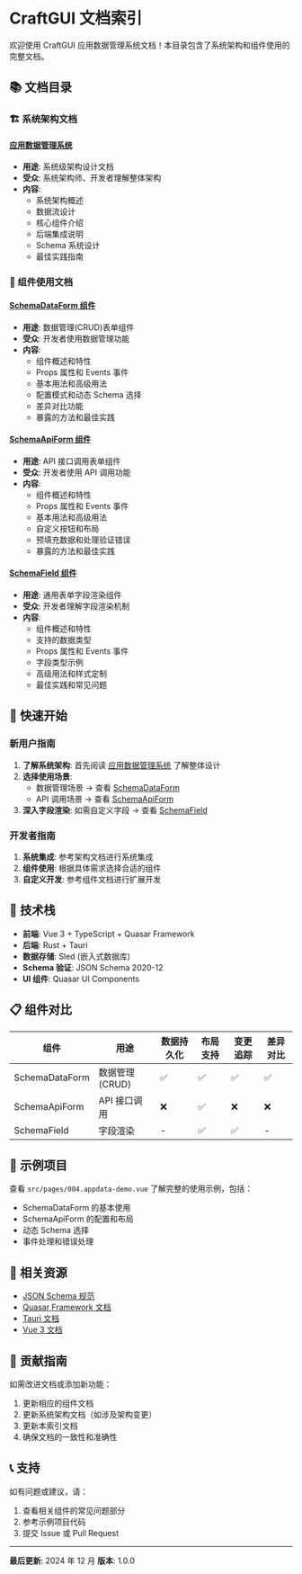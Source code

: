 # CraftGUI 文档索引

欢迎使用 CraftGUI 应用数据管理系统文档！本目录包含了系统架构和组件使用的完整文档。

## 📚 文档目录

### 🏗️ 系统架构文档

#### [应用数据管理系统](./APP_DATA_MANAGEMENT_SYSTEM.md)

- **用途**: 系统级架构设计文档
- **受众**: 系统架构师、开发者理解整体架构
- **内容**:
  - 系统架构概述
  - 数据流设计
  - 核心组件介绍
  - 后端集成说明
  - Schema 系统设计
  - 最佳实践指南

### 🧩 组件使用文档

#### [SchemaDataForm 组件](./SCHEMA_DATA_FORM.md)

- **用途**: 数据管理(CRUD)表单组件
- **受众**: 开发者使用数据管理功能
- **内容**:
  - 组件概述和特性
  - Props 属性和 Events 事件
  - 基本用法和高级用法
  - 配置模式和动态 Schema 选择
  - 差异对比功能
  - 暴露的方法和最佳实践

#### [SchemaApiForm 组件](./SCHEMA_API_FORM.md)

- **用途**: API 接口调用表单组件
- **受众**: 开发者使用 API 调用功能
- **内容**:
  - 组件概述和特性
  - Props 属性和 Events 事件
  - 基本用法和高级用法
  - 自定义按钮和布局
  - 预填充数据和处理验证错误
  - 暴露的方法和最佳实践

#### [SchemaField 组件](./SCHEMA_FIELD.md)

- **用途**: 通用表单字段渲染组件
- **受众**: 开发者理解字段渲染机制
- **内容**:
  - 组件概述和特性
  - 支持的数据类型
  - Props 属性和 Events 事件
  - 字段类型示例
  - 高级用法和样式定制
  - 最佳实践和常见问题

## 🎯 快速开始

### 新用户指南

1. **了解系统架构**: 首先阅读 [应用数据管理系统](./APP_DATA_MANAGEMENT_SYSTEM.md) 了解整体设计
2. **选择使用场景**:
   - 数据管理场景 → 查看 [SchemaDataForm](./SCHEMA_DATA_FORM.md)
   - API 调用场景 → 查看 [SchemaApiForm](./SCHEMA_API_FORM.md)
3. **深入字段渲染**: 如需自定义字段 → 查看 [SchemaField](./SCHEMA_FIELD.md)

### 开发者指南

1. **系统集成**: 参考架构文档进行系统集成
2. **组件使用**: 根据具体需求选择合适的组件
3. **自定义开发**: 参考组件文档进行扩展开发

## 🔧 技术栈

- **前端**: Vue 3 + TypeScript + Quasar Framework
- **后端**: Rust + Tauri
- **数据存储**: Sled (嵌入式数据库)
- **Schema 验证**: JSON Schema 2020-12
- **UI 组件**: Quasar UI Components

## 📋 组件对比

| 组件           | 用途           | 数据持久化 | 布局支持 | 变更追踪 | 差异对比 |
| -------------- | -------------- | ---------- | -------- | -------- | -------- |
| SchemaDataForm | 数据管理(CRUD) | ✅         | ✅       | ✅       | ✅       |
| SchemaApiForm  | API 接口调用   | ❌         | ✅       | ❌       | ❌       |
| SchemaField    | 字段渲染       | -          | ✅       | ✅       | -        |

## 🚀 示例项目

查看 `src/pages/004.appdata-demo.vue` 了解完整的使用示例，包括：

- SchemaDataForm 的基本使用
- SchemaApiForm 的配置和布局
- 动态 Schema 选择
- 事件处理和错误处理

## 📖 相关资源

- [JSON Schema 规范](https://json-schema.org/)
- [Quasar Framework 文档](https://quasar.dev/)
- [Tauri 文档](https://tauri.app/)
- [Vue 3 文档](https://vuejs.org/)

## 🤝 贡献指南

如需改进文档或添加新功能：

1. 更新相应的组件文档
2. 更新系统架构文档（如涉及架构变更）
3. 更新本索引文档
4. 确保文档的一致性和准确性

## 📞 支持

如有问题或建议，请：

1. 查看相关组件的常见问题部分
2. 参考示例项目代码
3. 提交 Issue 或 Pull Request

---

**最后更新**: 2024 年 12 月
**版本**: 1.0.0

